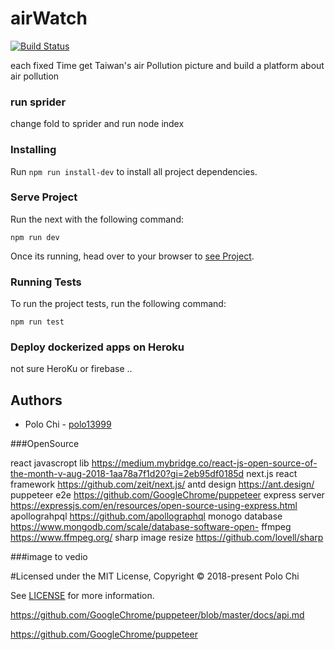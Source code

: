 # airWatch

[![Build Status](https://travis-ci.org/polo13999/airWatch.svg?branch=master)](https://travis-ci.org/polo13999/airWatch)

each fixed Time get Taiwan's air Pollution picture and build a platform about air pollution

### run sprider

change fold to sprider and run node index

### Installing

Run `npm run install-dev` to install all project dependencies.

### Serve Project

Run the next with the following command:

```
npm run dev
```

Once its running, head over to your browser to [see Project](http://localhost:3000/).

### Running Tests

To run the project tests, run the following command:

```
npm run test
```

### Deploy dockerized apps on Heroku

not sure HeroKu or firebase ..

## Authors

- Polo Chi - [polo13999](https://github.com/polo13999)

###OpenSource

react javascropt lib https://medium.mybridge.co/react-js-open-source-of-the-month-v-aug-2018-1aa78a7f1d20?gi=2eb95df0185d
next.js react framework https://github.com/zeit/next.js/
antd design https://ant.design/
puppeteer e2e https://github.com/GoogleChrome/puppeteer
express server https://expressjs.com/en/resources/open-source-using-express.html
apollograhpql https://github.com/apollographql
monogo database https://www.mongodb.com/scale/database-software-open-
ffmpeg https://www.ffmpeg.org/
sharp image resize https://github.com/lovell/sharp

###image to vedio

#Licensed under the MIT License, Copyright © 2018-present Polo Chi

See [LICENSE](LICENSE.md) for more information.

https://github.com/GoogleChrome/puppeteer/blob/master/docs/api.md

https://github.com/GoogleChrome/puppeteer

#
